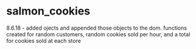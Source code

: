 # salmon_cookies
8.6.18 - added ojects and appended those objects to the dom. functions created for random customers, random cookies sold per hour, and a total for cookies sold at each store